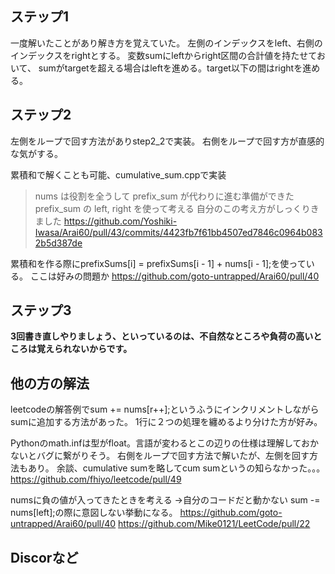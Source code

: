 ## ステップ1
一度解いたことがあり解き方を覚えていた。
左側のインデックスをleft、右側のインデックスをrightとする。
変数sumにleftからright区間の合計値を持たせておいて、
sumがtargetを超える場合はleftを進める。target以下の間はrightを進める。

## ステップ2
左側をループで回す方法がありstep2_2で実装。
右側をループで回す方が直感的な気がする。

累積和で解くことも可能、cumulative_sum.cppで実装
>nums は役割を全うして prefix_sum が代わりに進む準備ができた
>prefix_sum の left, right を使って考える
自分のこの考え方がしっくりきました
https://github.com/Yoshiki-Iwasa/Arai60/pull/43/commits/4423fb7f61bb4507ed7846c0964b0832b5d387de

累積和を作る際にprefixSums[i] = prefixSums[i - 1] + nums[i - 1];を使っている。
ここは好みの問題か
https://github.com/goto-untrapped/Arai60/pull/40

## ステップ3
**3回書き直しやりましょう、といっているのは、不自然なところや負荷の高いところは覚えられないからです。**

## 他の方の解法
leetcodeの解答例でsum += nums[r++];というふうにインクリメントしながらsumに追加する方法があった。
1行に２つの処理を纏めるより分けた方が好み。

Pythonのmath.infは型がfloat。言語が変わるとこの辺りの仕様は理解しておかないとバグに繋がりそう。
右側をループで回す方法で解いたが、左側を回す方法もあり。
余談、cumulative sumを略してcum sumというの知らなかった。。。
https://github.com/fhiyo/leetcode/pull/49

numsに負の値が入ってきたときを考える
→自分のコードだと動かない
  sum -= nums[left];の際に意図しない挙動になる。
https://github.com/goto-untrapped/Arai60/pull/40
https://github.com/Mike0121/LeetCode/pull/22

## Discorなど

